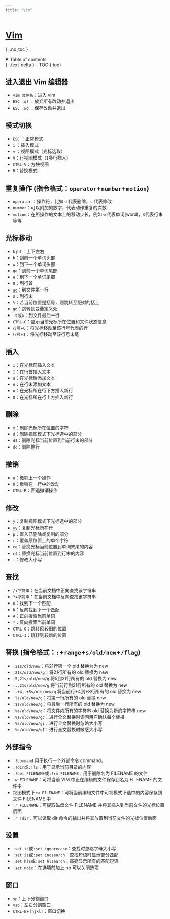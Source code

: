 ```yaml
---
title: "Vim"
---
```


# [Vim](https://missing-semester-cn.github.io/2020/editors/)
{: .no_toc }

<details open markdown="block">
  <summary>
    Table of contents
  </summary>
  {: .text-delta }
- TOC
{:toc}
</details>

## 进入退出 Vim 编辑器

- `vim 文件名`：进入 vim
- `ESC :q!` ：放弃所有改动并退出
- `ESC :wq` ：保存改动并退出

## 模式切换

- `ESC` ：正常模式
- `i` ：插入模式
- `v` ：视图模式（光标选取）
- `V`：行视图模式（`I`多行插入）
- `CTRL-V`：方块视图
- `R`：替换模式

## 重复操作 (指令格式：`operator`+`number`+`motion`)

- `operator` ：操作符，比如 `d` 代表删除，`c` 代表修改
- `number`：可以附加的数字，代表动作重复的次数
- `motion`：在所操作的文本上的移动步长，例如 `w` 代表单词(word)，`$`代表行末等等

## 光标移动

- `kjhl`：上下左右
- `b`：到前一个单词头部
- `w`：到下一个单词头部
- `ge`：到前一个单词尾部
- `e`：到下一个单词尾部
- `0`：到行首
- `gg`：到文件第一行
- `$`：到行末
- `%`：若当前位置是括号，则跳转至配对的括上
- `gd`：跳转到变量定义处
- `:$`或`G`：到文件最后一行
- `CTRL-G`：显示当前光标所在位置和文件状态信息
- `行号`+`G`：将光标移动至该行号代表的行
- `行号`+`$`：将光标移动至该行号末尾

## 插入

- `i`：在光标前插入文本
- `I`：在行首插入文本
- `a`：在光标后添加文本
- `A`：在行末添加文本
- `o`：在光标所在行下方插入新行
- `O`：在光标所在行上方插入新行

## 删除

- `x`：删除光标所在位置的字符
- `d`：删除视图模式下光标选中的部分
- `d$`：删除光标当前位置到当前行末的部分
- `dd`：删除整行

## 撤销

- `u`：撤销上一个操作
- `U`：撤销在一行中的改动
- `CTRL-R`：回退撤销操作

## 修改

- `y`：复制视图模式下光标选中的部分
- `yy`：复制光标所在行
- `p`：置入已删除或复制的部分
- `r`：覆盖原位置上的单个字符
- `ce`：替换光标当前位置到单词末尾的内容
- `c$`：替换光标当前位置到行末的内容
- `~`：修改大小写

## 查找

- `/`+`字符串`：在当前文档中正向查找该字符串
- `?`+`字符串`：在当前文档中反向查找该字符串
- `n`：找到下一个匹配
- `N`：反向找到下一个匹配
- `#`：正向搜索当前单词
- `*`：反向搜索当前单词
- `CTRL-O`：跳转回较旧的位置
- `CTRL-I`：跳转到较新的位置

## 替换 (指令格式：`:`+`range`+`s/old/new`+`/flag`)

- `:21s/old/new`：将21行第一个 old 替换为为 new
- `:21s/old/new/g`：将21行所有的 old 替换为 new
- `:5,21s/old/new/g` 将5到21行所有的 old 替换为 new
- `:.,21s/old/new/g` 将当前行到21行所有的 old 替换为 new
- `:.+4,.+8s/old/new/g` 将当前行+4到+8行所有的 old 替换为 new
- `:ls/old/new/g`：将第一行所有的 old 替换 new
- `:$s/old/new/g`：将最后一行所有的 old 替换为 new
- `:%s/old/new/g`：将文件内所有的字符串 old 替换为新的字符串 new
- `:%s/old/new/gc`：进行全文替换时询问用户确认每个替换
- `:%s/old/new/gi`：进行全文替换时忽略大小写
- `:%s/old/new/gI`：进行全文替换时敏感大小写

## 外部指令

- `:!command` 用于执行一个外部命令 command。
- `:!dir`或`:!ls`：用于显示当前目录的内容
- `:!del FILENAME`或`:!rm FILENAME`：用于删除名为 FILENAME 的文件
- `:w FILENAME`：可将当前 VIM 中正在编辑的文件保存到名为 FILENAME 的文件中
- 视图模式下`:w FILENAME`：可将当前编辑文件中可视模式下选中的内容保存到文件 FILENAME 中
- `:r FILENAME`：可提取磁盘文件 FILENAME 并将其插入到当前文件的光标位置后面
- `:r !dir`：可以读取 dir 命令的输出并将其放置到当前文件的光标位置后面

## 设置

- `:set ic`或`:set ignorecase`：查找时忽略字母大小写
- `:set is`或`:set incsearch`：查找短语时显示部分匹配
- `:set hls`或`:set hlsearch`：高亮显示所有的匹配短语
- `:set noic`：在选项前加上 no 可以关闭选项

## 窗口

- `sp`：上下分割窗口
- `vsp`：左右分割窗口
- `CTRL-W`+`[hjkl]`：窗口切换
